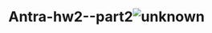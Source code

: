 # Antra-hw2--part2![unknown](https://user-images.githubusercontent.com/82531844/180633193-2dca1202-88d4-425c-ae94-fb8adf05efb9.png)
